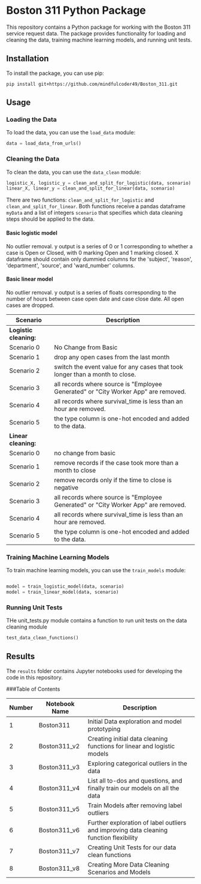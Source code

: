 # Boston 311 Python Package

This repository contains a Python package for working with the Boston 311 service request data. The package provides functionality for loading and cleaning the data, training machine learning models, and running unit tests.

## Installation

To install the package, you can use pip:

```
pip install git+https://github.com/mindfulcoder49/Boston_311.git
```

## Usage

### Loading the Data

To load the data, you can use the `load_data` module:

```python
data = load_data_from_urls()
```


### Cleaning the Data
To clean the data, you can use the `data_clean` module:

```python
logistic_X, logistic_y = clean_and_split_for_logistic(data, scenario)
linear_X, linear_y = clean_and_split_for_linear(data, scenario)
```

There are two functions: `clean_and_split_for_logistic` and `clean_and_split_for_linear`. Both functions receive a pandas dataframe `myData` and a list of integers `scenario` that specifies which data cleaning steps should be applied to the data.

#### Basic logistic model

No outlier removal. y output is a series of 0 or 1 corresponding to whether a case is Open or Closed, with 0 marking Open and 1 marking closed. X dataframe should contain only dummied columns for the 'subject', 'reason', 'department', 'source', and 'ward_number' columns.

#### Basic linear model

No outlier removal. y output is a series of floats corresponding to the number of hours between case open date and case close date. All open cases are dropped. 


| Scenario | Description |
| --- | --- |
| **Logistic cleaning:** |  |
| Scenario 0 | No Change from Basic |
| Scenario 1 | drop any open cases from the last month |
| Scenario 2 | switch the event value for any cases that took longer than a month to close. |
| Scenario 3 | all records where source is "Employee Generated" or "City Worker App" are removed. |
| Scenario 4 | all records where survival_time is less than an hour are removed. |
| Scenario 5 | the type column is one-hot encoded and added to the data. |
| **Linear cleaning:** |  |
| Scenario 0 | no change from basic |
| Scenario 1 | remove records if the case took more than a month to close |
| Scenario 2 | remove records only if the time to close is negative |
| Scenario 3 | all records where source is "Employee Generated" or "City Worker App" are removed. |
| Scenario 4 | all records where survival_time is less than an hour are removed. |
| Scenario 5 | the type column is one-hot encoded and added to the data. |


### Training Machine Learning Models

To train machine learning models, you can use the `train_models` module:

```python

model = train_logistic_model(data, scenario)
model = train_linear_model(data, scenario)
```

### Running Unit Tests

THe unit_tests.py module contains a function to run unit tests on the data cleaning module

```python
test_data_clean_functions() 
```

## Results

The `results` folder contains Jupyter notebooks used for developing the code in this repository.

###Table of Contents

| Number | Notebook Name | Description |
| ------ | ------------- | ----------- |
| 1 | Boston311 | Initial Data exploration and model prototyping |
| 2 | Boston311_v2 | Creating initial data cleaning functions for linear and logistic models |
| 3 | Boston311_v3 | Exploring categorical outliers in the data |
| 4 | Boston311_v4 | List all to-dos and questions, and finally train our models on all the data |
| 5 | Boston311_v5 | Train Models after removing label outliers |
| 6 | Boston311_v6 | Further exploration of label outliers and improving data cleaning function flexibility |
| 7 | Boston311_v7 | Creating Unit Tests for our data clean functions |
| 8 | Boston311_v8 | Creating More Data Cleaning Scenarios and Models |
